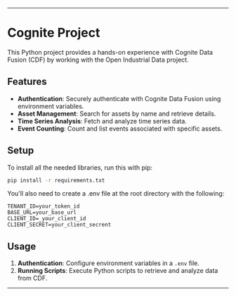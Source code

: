 
---

# Cognite Project

This Python project provides a hands-on experience with Cognite Data Fusion (CDF) by working with the Open Industrial Data project.

## Features

- **Authentication**: Securely authenticate with Cognite Data Fusion using environment variables.
- **Asset Management**: Search for assets by name and retrieve details.
- **Time Series Analysis**: Fetch and analyze time series data.
- **Event Counting**: Count and list events associated with specific assets.

## Setup

To install all the needed libraries, run this with pip:
```bash
pip install -r requirements.txt
```

You'll also need to create a .env file at the root directory with the following:
```
TENANT_ID=your_token_id
BASE_URL=your_base_url
CLIENT_ID=_your_client_id
CLIENT_SECRET=your_client_secrent 
```

## Usage

1. **Authentication**: Configure environment variables in a `.env` file.
2. **Running Scripts**: Execute Python scripts to retrieve and analyze data from CDF.

---

